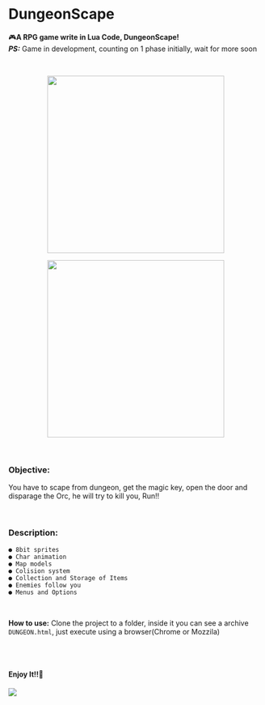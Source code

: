 # DungeonScape
🎮**A RPG game write in Lua Code, DungeonScape!**
<br />
***PS:*** Game in development, counting on 1 phase initially, wait for more soon

<br />
<p align="center">
  <img src="https://uploaddeimagens.com.br/images/001/511/413/original/lua1.JPG?1531749177" width="350"/>
</p>
<p align="center">
  <img src="https://uploaddeimagens.com.br/images/001/511/416/original/lua2.JPG?1531749273" width="350"/>
</p>
<br />

### Objective:
You have to scape from dungeon, get the magic key, open the door and disparage the Orc, he will try to kill you, Run!!

<br />

### Description:

```
● 8bit sprites
● Char animation
● Map models
● Colision system
● Collection and Storage of Items
● Enemies follow you
● Menus and Options
```
<br />

**How to use:**
Clone the project to a folder, inside it you can see a archive ```DUNGEON.html```, just execute using a browser(Chrome or Mozzila)

<br />
<br />

#### Enjoy It!!👾
![](http://24.media.tumblr.com/ad6cd201eb34b20bb756b8cd9662938b/tumblr_n3sp7o8nYG1rey868o1_500.gif)
